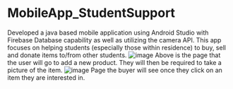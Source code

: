 # MobileApp_StudentSupport
Developed a java based mobile application using Android Studio with Firebase Database capability as well as utilizing the camera API.
This app focuses on helping students (especially those within residence) to buy, sell and donate items to/from other students.
![image](https://github.com/Yuvashna/MobileApp_StudentSupport/assets/100693356/4fe57237-016d-479c-8a9b-75150de0fe8d)
Above is the page that the user will go to add a new product. They will then be required to take a picture of the item.
![image](https://github.com/Yuvashna/MobileApp_StudentSupport/assets/100693356/218534dd-df85-4182-a338-dc3783184c0d)
Page the buyer will see once they click on an item they are interested in.

